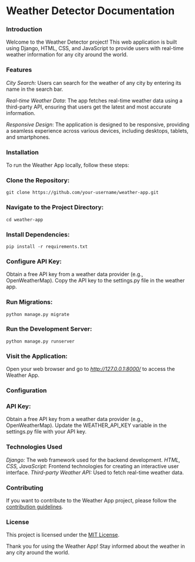 # Weather Detector Documentation

### Introduction
Welcome to the Weather Detector project! This web application is built using Django, HTML, CSS, and JavaScript to provide users with real-time weather information for any city around the world.

### Features
*City Search:* Users can search for the weather of any city by entering its name in the search bar.

*Real-time Weather Data*: The app fetches real-time weather data using a third-party API, ensuring that users get the latest and most accurate information.

*Responsive Design*: The application is designed to be responsive, providing a seamless experience across various devices, including desktops, tablets, and smartphones.

### Installation
To run the Weather App locally, follow these steps:

### Clone the Repository:

```
git clone https://github.com/your-username/weather-app.git
```

### Navigate to the Project Directory:

```
cd weather-app
```

### Install Dependencies:

```
pip install -r requirements.txt
```

### Configure API Key:
Obtain a free API key from a weather data provider (e.g., OpenWeatherMap).
Copy the API key to the settings.py file in the weather app.

### Run Migrations:

```
python manage.py migrate
```

### Run the Development Server:

```
python manage.py runserver
```

### Visit the Application:

Open your web browser and go to *http://127.0.0.1:8000/*  to access the Weather App.

### Configuration

### API Key:
Obtain a free API key from a weather data provider (e.g., OpenWeatherMap).
Update the WEATHER_API_KEY variable in the settings.py file with your API key.
### Technologies Used
*Django:* The web framework used for the backend development.
*HTML, CSS, JavaScript:* Frontend technologies for creating an interactive user interface.
*Third-party Weather API:* Used to fetch real-time weather data.

### Contributing
If you want to contribute to the Weather App project, please follow the [contribution guidelines](https://github.com/abhipriyachowdhury/Weather-Detector/blob/main/contributing.md).

### License
This project is licensed under the [MIT License](https://chat.openai.com/c/LICENSE.md).

Thank you for using the Weather App! Stay informed about the weather in any city around the world.
